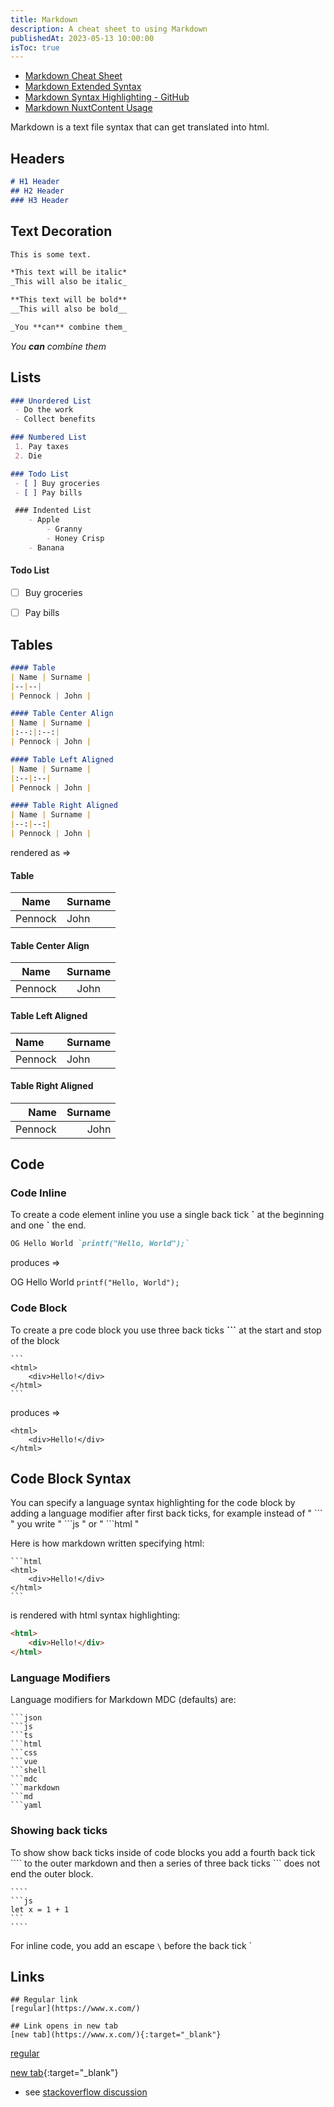 ```yaml
---
title: Markdown
description: A cheat sheet to using Markdown
publishedAt: 2023-05-13 10:00:00
isToc: true
---
```


- [Markdown Cheat Sheet](https://markdownlivepreview.com/)
- [Markdown Extended Syntax](https://www.markdownguide.org/extended-syntax/)
- [Markdown Syntax Highlighting - GitHub](https://github.com/github-linguist/linguist/blob/master/lib/linguist/languages.yml)
- [Markdown NuxtContent Usage](https://content.nuxt.com/usage/markdown)

Markdown is a text file syntax that can get translated into html.

## Headers

```markdown
# H1 Header
## H2 Header
### H3 Header
```

## Text Decoration

```markdown
This is some text. 

*This text will be italic*  
_This will also be italic_

**This text will be bold**  
__This will also be bold__

_You **can** combine them_
```

_You **can** combine them_


## Lists

```markdown
### Unordered List
 - Do the work
 - Collect benefits

### Numbered List
 1. Pay taxes
 2. Die

### Todo List
 - [ ] Buy groceries
 - [ ] Pay bills

 ### Indented List
	- Apple
		- Granny
		- Honey Crisp
	- Banana
```

#### Todo List
 - [ ] Buy groceries
 - [ ] Pay bills


## Tables
```markdown
#### Table
| Name | Surname |
|--|--|
| Pennock | John |

#### Table Center Align
| Name | Surname |
|:--:|:--:|
| Pennock | John |

#### Table Left Aligned
| Name | Surname |
|:--|:--|
| Pennock | John |

#### Table Right Aligned
| Name | Surname |
|--:|--:|
| Pennock | John |
```

rendered as =>

#### Table
| Name | Surname |
|--|--|
| Pennock | John |

#### Table Center Align
| Name | Surname |
|:--:|:--:|
| Pennock | John |

#### Table Left Aligned
| Name | Surname |
|:--|:--|
| Pennock | John |

#### Table Right Aligned
| Name | Surname |
|--:|--:|
| Pennock | John |

## Code

### Code Inline
To create a code element inline you use a single back tick **\`** at the beginning and one **\`** the end.

```markdown
OG Hello World `printf("Hello, World");`
```

produces =>

OG Hello World `printf("Hello, World");`


### Code Block
To create a pre code block you use three back ticks **\`\`\`** at the start and stop of the block

````
```
<html>
	<div>Hello!</div>
</html>
```
````

produces =>

```
<html>
	<div>Hello!</div>
</html>
```

## Code Block Syntax
You can specify a language syntax highlighting for the code block by adding a language modifier after first back ticks, for example instead of " \`\`\` " you write " \`\`\`js " or " \`\`\`html " 

Here is how markdown written specifying html:
````
```html
<html>
	<div>Hello!</div>
</html>
```
````

is rendered with html syntax highlighting:
```html
<html>
	<div>Hello!</div>
</html>
```

### Language Modifiers
Language modifiers for Markdown MDC (defaults) are:
````
```json
```js
```ts
```html
```css
```vue
```shell
```mdc
```markdown
```md
```yaml
````

### Showing back ticks

To show show back ticks inside of code blocks you add a fourth back tick \`\`\`\` to the outer markdown and then a series of three back ticks \`\`\` does not end the outer block.


`````
````
```js
let x = 1 + 1
```
````
`````

For inline code, you add an escape `\` before the back tick \`

## Links

```
## Regular link
[regular](https://www.x.com/)

## Link opens in new tab
[new tab](https://www.x.com/){:target="_blank"}
```

[regular](https://www.x.com/)

[new tab](https://www.x.com/){:target="_blank"}

* see [stackoverflow discussion](https://stackoverflow.com/questions/4425198/can-i-create-links-with-target-blank-in-markdown)
